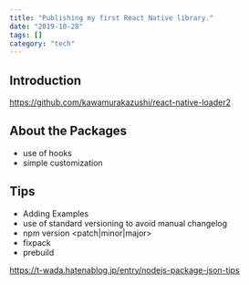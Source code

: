 ```yaml
---
title: "Publishing my first React Native library."
date: "2019-10-28"
tags: []
category: "tech"
---
```


## Introduction

https://github.com/kawamurakazushi/react-native-loader2

## About the Packages

- use of hooks
- simple customization

## Tips

- Adding Examples
- use of standard versioning to avoid manual changelog
- npm version <patch|minor|major>
- fixpack
- prebuild

https://t-wada.hatenablog.jp/entry/nodejs-package-json-tips